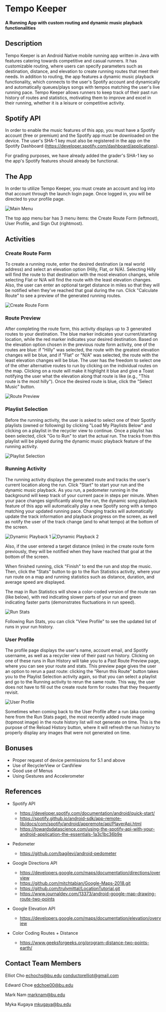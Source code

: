 # Tempo Keeper

#### A Running App with custom routing and dynamic music playback functionalities

## Description
Tempo Keeper is an Android Native mobile running app written in Java with features catering towards competitive and casual
runners. It has customizable routing, where users can specify parameters such as destination,
distance, and elevation to create running routes that meet their needs. In addition to routing,
the app features a dynamic music playback functionality, which connects to the user's Spotify account
and dynamically and automatically queues/plays songs with tempos matching the user's live running pace.
Tempo Keeper allows runners to keep track of their past run history of routes and statistics,
motivating them to improve and excel in their running, whether it is a leisure or competitive activity.

## Spotify API
In order to enable the music features of this app, you must have a Spotify account (free or premium) 
and the Spotify app must be downloaded on the device.
The user's SHA-1 key must also be registered in the app on the Spotify Dashboard (https://developer.spotify.com/dashboard/applications).

For grading purposes, we have already added the grader's SHA-1 key so the app's Spotify features 
should already be functional.

## The App
In order to utilize Tempo Keeper, you must create an account and log into that account through
the launch login page. Once logged in, you will be directed to your profile page.

![Main Menu](./app/assets/mainmenu.png)

The top app menu bar has 3 menu items: the Create Route Form (leftmost), User Profile, and Sign Out
(rightmost).

## Activities

### Create Route Form
To create a running route, enter the desired destination (a real world address) and select an
elevation option (Hilly, Flat, or N/A). Selecting Hilly will find the route to that destination with
the most elevation changes, while selecting Flat or N/A will find the route with the least elevation
changes. Also, the user can enter an optional target distance in miles so that they will be
notified when they've reached that goal during the run. Click "Calculate Route" to see a preview
of the generated running routes.

![Create Route Form](./app/assets/routeform.png)

### Route Preview
After completing the route form, this activity displays up to 3 generated routes to your destination.
The blue marker indicates your current/starting location, while the red marker indicates your
desired destination. Based on the elevation option chosen in the previous route form activity,
one of the routes are blue: if "Hilly" was selected, the route with the greatest elevation changes will
be blue, and if "Flat" or "N/A" was selected, the route with the least elevation changes will
be blue. The user has the freedom to select one of the other alternative routes to run by clicking on
the individual routes on the map. Clicking on a route will make it highlight it blue and give a Toast
notifying the user what the elevation along that route is like (e.g., "This route is the most hilly").
Once the desired route is blue, click the "Select Music" button.

![Route Preview](./app/assets/routepreview.png)

### Playlist Selection
Before the running activity, the user is asked to select one of their Spotify playlists (owned or
following) by clicking "Load My Playlists Below" and clicking on a playlist in the recycler view to
continue. Once a playlist has been selected, click "Go to Run" to start the actual run. The tracks
from this playlist will be played during the dynamic music playback feature of the running activity.

![Playlist Selection](./app/assets/playlist.png)

### Running Activity
The running activity displays the generated route and tracks the user's current location along the run.
Click "Start" to start your run and the dynamic music playback. As you run, a pedometer running in the
background will keep track of your current pace in steps per minute. When your pace changes significantly
along the run, the dynamic song playback feature of this app will automatically play a new Spotify song
with a tempo matching your updated running pace. Changing tracks will automatically update the track information
and playback progress on the screen, as well as notify the user of the track change (and to what tempo) at the
bottom of the screen.

![Dynamic Playback 1](./app/assets/playback(1).png)
![Dynamic Playback 2](./app/assets/playback(2).png)

Also, if the user entered a target distance (miles) in the create route form previously, they will be
notified when they have reached that goal at the bottom of the screen.

When finished running, click "Finish" to end the run and stop the music. Then, click the "Stats" button
to go to the Run Statistics activity, where your run route on a map and running statistics such as
distance, duration, and average speed are displayed.

The map in Run Statistics will show a color-coded version of the route ran (like below), with red indicating slower
parts of your run and green indicating faster parts (demonstrates fluctuations in run speed).

![Run Stats](./app/assets/colorcoded.PNG)

Following Run Stats, you can click "View Profile" to see the updated list of runs in your run history.

### User Profile
The profile page displays the user's name, account email, and Spotify username, as well as a recycler view
of their past run history. Clicking on one of these runs in Run History will take you to a Past Route Preview
page, where you can see your route and stats. This preview page gives the user an option to rerun a past route:
clicking the "Rerun this Route" button takes you to the Playlist Selection activity again, so that you
can select a playlist and go to the Running activity to rerun the same route. This way, the user does not have
to fill out the create route form for routes that they frequently revisit.

![User Profile](./app/assets/userprofile.png)

Sometimes when coming back to the User Profile after a run (aka coming here from the Run Stats page),
the most recently added route image (topmost image) in the route history list will not generate on time.
This is the purpose of the Reload History button, where it will refresh the run history to properly display
any images that were not generated on time.

## Bonuses
- Proper request of device permissions for 5.1 and above
- Use of RecyclerView or CardView
- Good use of Menus
- Using Gestures and Accelerometer

## References
- Spotify API
  - https://developer.spotify.com/documentation/android/quick-start/
  - https://spotify.github.io/android-sdk/app-remote-lib/docs/com/spotify/android/appremote/api/PlayerApi.html
  - https://towardsdatascience.com/using-the-spotify-api-with-your-android-application-the-essentials-1a3c1bc36b9e
    
- Pedometer
  - https://github.com/bagilevi/android-pedometer

- Google Directions API
  - https://developers.google.com/maps/documentation/directions/overview
  - https://github.com/mitchtabian/Google-Maps-2018.git
  - https://github.com/trulymittal/LocationTutorial.git
  - https://www.journaldev.com/13373/android-google-map-drawing-route-two-points

- Google Elevation API
  - https://developers.google.com/maps/documentation/elevation/overview
    
- Color Coding Routes + Distance
  - https://www.geeksforgeeks.org/program-distance-two-points-earth/
    
## Contact Team Members
Elliot Cho echochs@bu.edu
          conductorelliot@gmail.com

Edward Choe edchoe00@bu.edu

Mark Nam marknam@bu.edu

Myka Kugaya mkugaya@bu.edu
